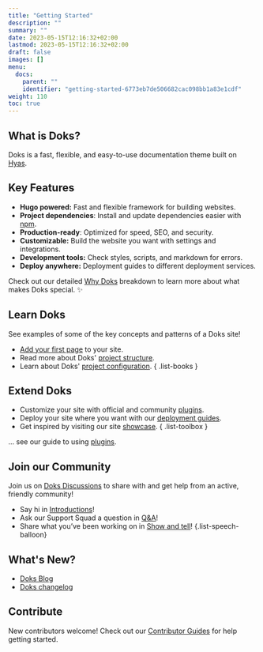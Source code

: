 ```yaml
---
title: "Getting Started"
description: ""
summary: ""
date: 2023-05-15T12:16:32+02:00
lastmod: 2023-05-15T12:16:32+02:00
draft: false
images: []
menu:
  docs:
    parent: ""
    identifier: "getting-started-6773eb7de506682cac098bb1a83e1cdf"
weight: 110
toc: true
---
```


## What is Doks?

Doks is a fast, flexible, and easy-to-use documentation theme built on [Hyas](https://gethyas.com/).

## Key Features

- **Hugo powered:** Fast and flexible framework for building websites.
- **Project dependencies**: Install and update dependencies easier with [npm](https://www.npmjs.com/).
- **Production-ready**: Optimized for speed, SEO, and security.
- **Customizable:** Build the website you want with settings and integrations.
- **Development tools:** Check styles, scripts, and markdown for errors.
- **Deploy anywhere:** Deployment guides to different deployment services.

Check out our detailed [Why Doks](https://getdoks.org/concepts/why-doks/) breakdown to learn more about what makes Doks special. :sparkles:

## Learn Doks

See examples of some of the key concepts and patterns of a Doks site!

- [Add your first page](https://getdoks.org/) to your site.
- Read more about Doks' [project structure](https://getdoks.org/).
- Learn about Doks' [project configuration](https://getdoks.org/).
  { .list-books }

## Extend Doks

- Customize your site with official and community [plugins](https://getdoks.org/integrations/).
- Deploy your site where you want with our [deployment guides](https://getdoks.org/guides/deploy/).
- Get inspired by visiting our site [showcase](https://getdoks.org/showcase/).
  { .list-toolbox }

… see our guide to using [plugins](https://getdoks.org/).

## Join our Community

Join us on [Doks Discussions](https://github.com/h-enk/doks/discussions) to share with and get help from an active, friendly community!

- Say hi in [Introductions](https://github.com/h-enk/doks/discussions/categories/introductions)!
- Ask our Support Squad a question in [Q&A](https://github.com/h-enk/doks/discussions/categories/q-a)!
- Share what you’ve been working on in [Show and tell](https://github.com/h-enk/doks/discussions/categories/show-and-tell)!
  {.list-speech-balloon}

## What's New?

- [Doks Blog](https://getdoks.org/blog/)
- [Doks changelog](https://github.com/h-enk/doks/blob/master/CHANGELOG.md)

## Contribute

New contributors welcome! Check out our [Contributor Guides](https://getdoks.org/contribute/) for help getting started.
